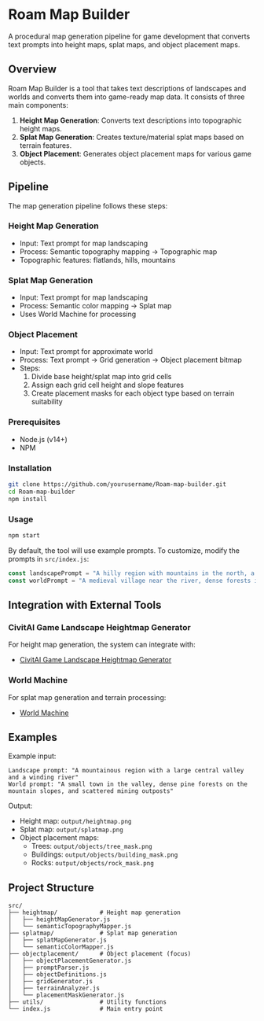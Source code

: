 # Roam Map Builder

A procedural map generation pipeline for game development that converts text prompts into height maps, splat maps, and object placement maps.

## Overview

Roam Map Builder is a tool that takes text descriptions of landscapes and worlds and converts them into game-ready map data. It consists of three main components:

1. **Height Map Generation**: Converts text descriptions into topographic height maps.
2. **Splat Map Generation**: Creates texture/material splat maps based on terrain features.
3. **Object Placement**: Generates object placement maps for various game objects.

## Pipeline

The map generation pipeline follows these steps:

### Height Map Generation
- Input: Text prompt for map landscaping
- Process: Semantic topography mapping → Topographic map
- Topographic features: flatlands, hills, mountains

### Splat Map Generation
- Input: Text prompt for map landscaping
- Process: Semantic color mapping → Splat map
- Uses World Machine for processing

### Object Placement
- Input: Text prompt for approximate world
- Process: Text prompt → Grid generation → Object placement bitmap
- Steps:
  1. Divide base height/splat map into grid cells
  2. Assign each grid cell height and slope features
  3. Create placement masks for each object type based on terrain suitability

### Prerequisites

- Node.js (v14+)
- NPM

### Installation

```bash
git clone https://github.com/yourusername/Roam-map-builder.git
cd Roam-map-builder
npm install
```

### Usage

```bash
npm start
```

By default, the tool will use example prompts. To customize, modify the prompts in `src/index.js`:

```javascript
const landscapePrompt = "A hilly region with mountains in the north, a river running east to west, and flatlands in the south";
const worldPrompt = "A medieval village near the river, dense forests in the hills, scattered rocks in the mountains";
```

## Integration with External Tools

### CivitAI Game Landscape Heightmap Generator
For height map generation, the system can integrate with:
- [CivitAI Game Landscape Heightmap Generator](https://civitai.com/models/16826/game-landscape-heightmap-genrator)

### World Machine
For splat map generation and terrain processing:
- [World Machine](https://www.world-machine.com/)

## Examples

Example input:
```
Landscape prompt: "A mountainous region with a large central valley and a winding river"
World prompt: "A small town in the valley, dense pine forests on the mountain slopes, and scattered mining outposts"
```

Output:
- Height map: `output/heightmap.png`
- Splat map: `output/splatmap.png`
- Object placement maps:
  - Trees: `output/objects/tree_mask.png`
  - Buildings: `output/objects/building_mask.png`
  - Rocks: `output/objects/rock_mask.png`

## Project Structure

```
src/
├── heightmap/            # Height map generation
│   ├── heightMapGenerator.js
│   └── semanticTopographyMapper.js
├── splatmap/             # Splat map generation
│   ├── splatMapGenerator.js
│   └── semanticColorMapper.js
├── objectplacement/      # Object placement (focus)
│   ├── objectPlacementGenerator.js
│   ├── promptParser.js
│   ├── objectDefinitions.js
│   ├── gridGenerator.js
│   ├── terrainAnalyzer.js
│   └── placementMaskGenerator.js
├── utils/                # Utility functions
└── index.js              # Main entry point
```
